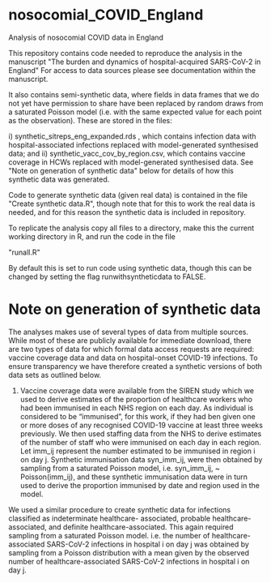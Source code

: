 # nosocomial\_COVID\_England
Analysis of nosocomial COVID data in England


This repository contains code needed to reproduce the analysis in the manuscript "The burden and dynamics of hospital-acquired SARS-CoV-2 in England"
For access to data sources please see documentation within the manuscript.

It also contains semi-synthetic data, where fields in data frames that we do not yet have permission to share have been replaced by random draws 
from a saturated Poisson model (i.e. with the same expected value for each point as the observation). These are stored in the files:

i) synthetic_sitreps_eng_expanded.rds , which contains infection data with hospital-associated infections replaced with model-generated synthesised data; and ii)  synthetic_vacc_cov_by_region.csv, which contains vaccine coverage in HCWs replaced with model-generated synthesised data. See "Note on generation of synthetic data" below for details of how this synthetic data was generated.

Code to generate synthetic data (given real data) is contained in the file "Create synthetic data.R", though note that for this to work the real data is needed, and for this reason the synthetic data is included in repository.

To replicate the analysis copy all files to a directory, make this the current working directory in R, and run the code in the file

"runall.R"

By default this is set to run code using synthetic data, though this can be changed by setting the flag runwithsyntheticdata to FALSE. 

# Note on generation of synthetic data

The analyses makes use of several types of data from multiple sources. While most of these are publicly available for immediate download, there are two types of data for which formal data access requests are required: vaccine coverage data and data on hospital-onset COVID-19 infections.  To ensure transparency we have therefore created a synthetic versions of both data sets as outlined below. 

1. Vaccine coverage data were available from the SIREN study which we used to derive estimates of the proportion of healthcare workers who had been immunised in each NHS region on each day. As individual is considered to be “immunised”, for this work,  if they had ben given one or more doses of any recognised COVID-19 vaccine at least three weeks previously. We then used staffing data from the NHS to derive estimates of the number of staff who were immunised on each day in each region. Let imm_ij represent the number estimated to be immunised in region i on day j. Synthetic immunisation data syn_imm_ij, were then obtained  by sampling from a saturated Poisson model, i.e. syn_imm_ij, ~ Poisson(imm_ij), and these synthetic immunisation data were in turn used to derive the proportion immunised by date and region used in the model. 

We used a similar procedure to create synthetic data for infections classified as indeterminate healthcare-
associated,  probable healthcare-associated, and definite healthcare-associated. This again required 
sampling from a saturated Poisson model. i.e. the number of healthcare-associated SARS-CoV-2 infections in hospital i on day j was obtained by sampling from a Poisson distribution with a mean given by the observed  number of healthcare-associated  SARS-CoV-2 infections in hospital i on day j.

